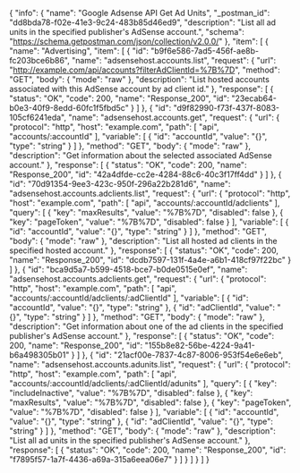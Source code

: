 {
  "info": {
    "name": "Google Adsense API Get Ad Units",
    "_postman_id": "dd8bda78-f02e-41e3-9c24-483b85d46ed9",
    "description": "List all ad units in the specified publisher's AdSense account.",
    "schema": "https://schema.getpostman.com/json/collection/v2.0.0/"
  },
  "item": [
    {
      "name": "Advertising",
      "item": [
        {
          "id": "b9f6e586-7ad5-456f-ae8b-fc203bce6b86",
          "name": "adsensehost.accounts.list",
          "request": {
            "url": "http://example.com/api/accounts?filterAdClientId=%7B%7D",
            "method": "GET",
            "body": {
              "mode": "raw"
            },
            "description": "List hosted accounts associated with this AdSense account by ad client id."
          },
          "response": [
            {
              "status": "OK",
              "code": 200,
              "name": "Response_200",
              "id": "23ecab64-b0e3-40f9-8edd-60fc1f5fbd5c"
            }
          ]
        },
        {
          "id": "d9f82990-f73f-437f-8083-105cf6241eda",
          "name": "adsensehost.accounts.get",
          "request": {
            "url": {
              "protocol": "http",
              "host": "example.com",
              "path": [
                "api",
                "accounts/:accountId"
              ],
              "variable": [
                {
                  "id": "accountId",
                  "value": "{}",
                  "type": "string"
                }
              ]
            },
            "method": "GET",
            "body": {
              "mode": "raw"
            },
            "description": "Get information about the selected associated AdSense account."
          },
          "response": [
            {
              "status": "OK",
              "code": 200,
              "name": "Response_200",
              "id": "42a4dfde-cc2e-4284-88c6-40c3f17ff4dd"
            }
          ]
        },
        {
          "id": "70d91354-9ee3-423c-950f-296a22b281d6",
          "name": "adsensehost.accounts.adclients.list",
          "request": {
            "url": {
              "protocol": "http",
              "host": "example.com",
              "path": [
                "api",
                "accounts/:accountId/adclients"
              ],
              "query": [
                {
                  "key": "maxResults",
                  "value": "%7B%7D",
                  "disabled": false
                },
                {
                  "key": "pageToken",
                  "value": "%7B%7D",
                  "disabled": false
                }
              ],
              "variable": [
                {
                  "id": "accountId",
                  "value": "{}",
                  "type": "string"
                }
              ]
            },
            "method": "GET",
            "body": {
              "mode": "raw"
            },
            "description": "List all hosted ad clients in the specified hosted account."
          },
          "response": [
            {
              "status": "OK",
              "code": 200,
              "name": "Response_200",
              "id": "dcdb7597-131f-4a4e-a6b1-418cf97f22bc"
            }
          ]
        },
        {
          "id": "bca9d5a7-b599-4518-bce7-b0de0515e0ef",
          "name": "adsensehost.accounts.adclients.get",
          "request": {
            "url": {
              "protocol": "http",
              "host": "example.com",
              "path": [
                "api",
                "accounts/:accountId/adclients/:adClientId"
              ],
              "variable": [
                {
                  "id": "accountId",
                  "value": "{}",
                  "type": "string"
                },
                {
                  "id": "adClientId",
                  "value": "{}",
                  "type": "string"
                }
              ]
            },
            "method": "GET",
            "body": {
              "mode": "raw"
            },
            "description": "Get information about one of the ad clients in the specified publisher's AdSense account."
          },
          "response": [
            {
              "status": "OK",
              "code": 200,
              "name": "Response_200",
              "id": "155b8e82-56be-4224-9a41-b6a498305b01"
            }
          ]
        },
        {
          "id": "21acf00e-7837-4c87-8006-953f54e6e6eb",
          "name": "adsensehost.accounts.adunits.list",
          "request": {
            "url": {
              "protocol": "http",
              "host": "example.com",
              "path": [
                "api",
                "accounts/:accountId/adclients/:adClientId/adunits"
              ],
              "query": [
                {
                  "key": "includeInactive",
                  "value": "%7B%7D",
                  "disabled": false
                },
                {
                  "key": "maxResults",
                  "value": "%7B%7D",
                  "disabled": false
                },
                {
                  "key": "pageToken",
                  "value": "%7B%7D",
                  "disabled": false
                }
              ],
              "variable": [
                {
                  "id": "accountId",
                  "value": "{}",
                  "type": "string"
                },
                {
                  "id": "adClientId",
                  "value": "{}",
                  "type": "string"
                }
              ]
            },
            "method": "GET",
            "body": {
              "mode": "raw"
            },
            "description": "List all ad units in the specified publisher's AdSense account."
          },
          "response": [
            {
              "status": "OK",
              "code": 200,
              "name": "Response_200",
              "id": "f7895f57-1a7f-4436-a69a-315a6eea06e7"
            }
          ]
        }
      ]
    }
  ]
}